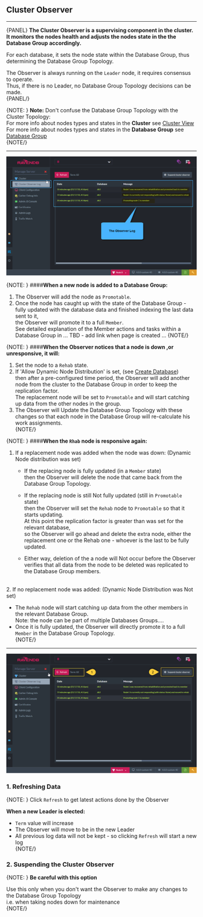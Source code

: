 ﻿## Cluster Observer
---

{PANEL}
**The Cluster Observer is a supervising component in the cluster.  
It monitors the nodes health and adjusts the nodes state in the the Database Group accordingly.**  

For each database, it sets the node state within the Database Group, thus determining the Database Group Topology.  

The Observer is always running on the `Leader` node, it requires consensus to operate.  
Thus, if there is no Leader, no Database Group Topology decisions can be made.  
{PANEL/}

{NOTE: }
**Note:** Don't confuse the Database Group Topology with the Cluster Topology:  
For more info about nodes types and states in the **Cluster** see [Cluster View](cluster-view)  
For more info about nodes types and states in the **Database Group** see [Database Group](../../../../please-update-me-later)  
{NOTE/}<br/>

---
![Figure 1. The Observer Log](images/cluster-observer-1.png "The Observer Log")

{NOTE: }
####**When a new node is added to a Database Group:**  

1. The Observer will add the node as `Promotable`.
2. Once the node has caught up with the state of the Database Group - fully updated with the database data and finished indexing the last data sent to it,  
   the Observer will promote it to a full `Member`.  
   See detailed explanation of the Member actions and tasks within a Database Group in ... TBD - add link when page is created ... 
{NOTE/}

{NOTE: }
####**When the Observer notices that a node is down ,or unresponsive, it will:**  

1. Set the node to a `Rehab` state.  
2. If 'Allow Dynamic Node Distribution' is set, (see [Create Database](..\databases\create-new-database\general-flow))  
   then after a pre-configured time period, the Observer will add another node from the cluster to the Database Group in order to keep the replication factor.  
   The replacement node will be set to `Promotable` and will start catching up data from the other nodes in the group.  
3. The Observer will Update the Database Group Topology with these changes so that each node in the Database Group will re-calculate his work assignments.  
{NOTE/}

{NOTE: }
####**When the `Rhab` node is responsive again:**  

1. If a replacement node was added when the node was down: (Dynamic Node distribution was set)  

   * If the replacing node is fully updated (in a `Member` state)  
     then the Observer will delete the node that came back from the Database Group Topology.

   * If the replacing node is still Not fully updated (still in `Promotable` state)  
     then the Observer will set the `Rehab` node to `Promotable` so that it starts updating.  
     At this point the replication factor is greater than was set for the relevant database,  
     so the Observer will go ahead and delete the extra node, 
     either the replacement one or the Rehab one - whoever is the last to be fully updated.  

    * Either way, deletion of the a node will Not occur before the Observer verifies that all 
      data from the node to be deleted was replicated to the Database Group members.
<br/>
2. If no replacement node was added: (Dynamic Node Distribution was Not set)  

   * The `Rehab` node will start catching up data from the other members in the relevant Database Group.  
     Note: the node can be part of multiple Databases Groups....
   * Once it is fully updated, the Observer will directly promote it to a full `Member` in the Database Group Topology.  
{NOTE/}<br/>

---
![Figure 2. Refratsh and Suspend](images/cluster-observer-2.png "Refreshing Log and Suspending Observer")

### 1. Refreshing Data
{NOTE: }
Click `Refresh` to get latest actions done by the Observer

**When a new Leader is elected:**  

* `Term` value will increase  
* The Observer will move to be in the new Leader  
* All previous log data will not be kept - so clicking `Refresh` will start a new log  
{NOTE/}


### 2. Suspending the Cluster Observer
{NOTE: }
**Be careful with this option**  

Use this only when you don't want the Observer to make any changes to the Database Group Topology  
i.e. when taking nodes down for maintenance  
{NOTE/}


